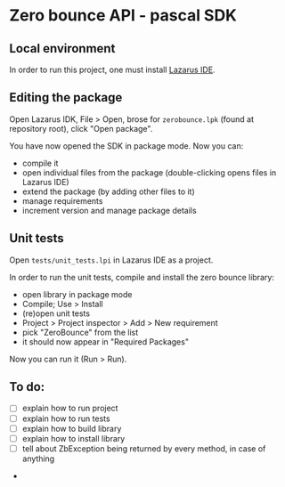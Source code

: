 # Zero bounce API - pascal SDK


## Local environment

In order to run this project, one must install [Lazarus IDE](https://www.lazarus-ide.org/).

## Editing the package

Open Lazarus IDK, File > Open, brose for `zerobounce.lpk` (found at repository root), click "Open package".

You have now opened the SDK in package mode. Now you can:
- compile it
- open individual files from the package (double-clicking opens files in Lazarus IDE)
- extend the package (by adding other files to it)
- manage requirements
- increment version and manage package details

## Unit tests
Open `tests/unit_tests.lpi` in Lazarus IDE as a project.

In order to run the unit tests, compile and install the zero bounce library:
- open library in package mode
- Compile; Use > Install
- (re)open unit tests
- Project > Project inspector > Add > New requirement
- pick "ZeroBounce" from the list
- it should now appear in "Required Packages"

Now you can run it (Run > Run).

## To do:
- [ ] explain how to run project
- [ ] explain how to run tests
- [ ] explain how to build library
- [ ] explain how to install library
- [ ] tell about ZbException being returned by every method, in case of anything
-
